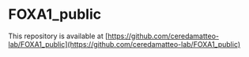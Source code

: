 # FOXA1_public

This repository is available at [https://github.com/ceredamatteo-lab/FOXA1_public](https://github.com/ceredamatteo-lab/FOXA1_public)
